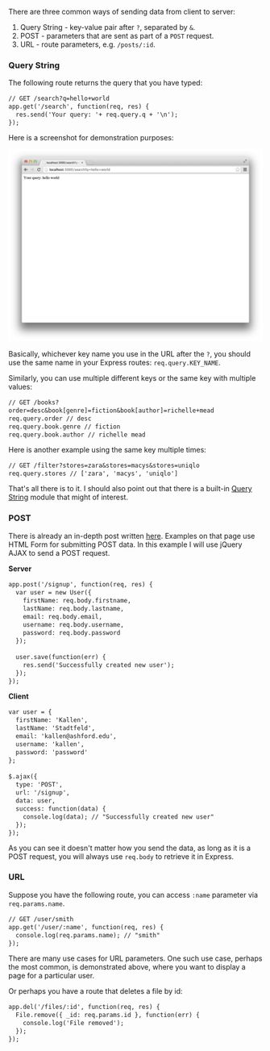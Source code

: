 There are three common ways of sending data from client to server:

1. Query String - key-value pair after `?`, separated by `&`.
2. POST - parameters that are sent as part of a `POST` request.
3. URL - route parameters, e.g. `/posts/:id`.

### Query String

The following route returns the query that you have typed:

```
// GET /search?q=hello+world
app.get('/search', function(req, res) {
  res.send('Your query: '+ req.query.q + '\n');
});
```
Here is a screenshot for demonstration purposes:

![](images/backend/beginner/parsing-query-string-post-and-url-parameters-1.png)

Basically, whichever key name you use in the URL after the `?`, you should use
the same name in your Express routes: `req.query.KEY_NAME`.

Similarly, you can use multiple different keys or the same key with multiple
values:

```
// GET /books?order=desc&book[genre]=fiction&book[author]=richelle+mead
req.query.order // desc
req.query.book.genre // fiction
req.query.book.author // richelle mead
```

Here is another example using the same key multiple times:

```
// GET /filter?stores=zara&stores=macys&stores=uniqlo
req.query.stores // ['zara', 'macys', 'uniqlo']
```

That's all there is to it. I should also point out that there is a built-in
[Query String](http://nodejs.org/api/querystring.html) module that might of
interest.

### POST

There is already an in-depth post written [here](#/backend/handling-submitted-form-fields).
Examples on that page use HTML Form for submitting POST data. In this example I will
use jQuery AJAX to send a POST request.

**Server**
```
app.post('/signup', function(req, res) {
  var user = new User({
    firstName: req.body.firstname,
    lastName: req.body.lastname,
    email: req.body.email,
    username: req.body.username,
    password: req.body.password
  });

  user.save(function(err) {
    res.send('Successfully created new user');
  });
});
```

**Client**
```
var user = {
  firstName: 'Kallen',
  lastName: 'Stadtfeld',
  email: 'kallen@ashford.edu',
  username: 'kallen',
  password: 'password'
};

$.ajax({
  type: 'POST',
  url: '/signup',
  data: user,
  success: function(data) {
    console.log(data); // "Successfully created new user"
  });
});
```

As you can see it doesn't matter how you send the data, as long as it is a POST
request, you will always use `req.body` to retrieve it in Express.

### URL

Suppose you have the following route, you can access `:name` parameter via
`req.params.name`.

```
// GET /user/smith
app.get('/user/:name', function(req, res) {
  console.log(req.params.name); // "smith"
});
```

There are many use cases for URL parameters. One such use case, perhaps the most common,
is demonstrated above, where you want to display a page for a particular user.

Or perhaps you have a route that deletes a file by id:

```
app.del('/files/:id', function(req, res) {
  File.remove({ _id: req.params.id }, function(err) {
    console.log('File removed');
  });
});
```
